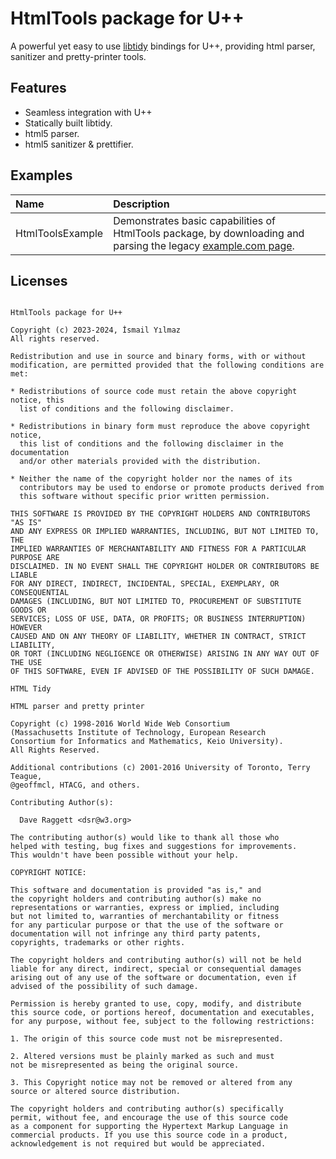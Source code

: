 # HtmlTools package for U++

A powerful yet easy to use [libtidy](https://github.com/htacg/tidy-html5) bindings for U++, providing html parser, sanitizer and pretty-printer tools. 

## Features
- Seamless integration with U++
- Statically built libtidy.
- html5 parser.
- html5 sanitizer & prettifier.

## Examples

|**Name**            | **Description**                                                                   |
|:---                |:---                                                                               |
| HtmlToolsExample  | Demonstrates basic capabilities of HtmlTools package, by downloading and parsing the legacy [example.com page](www.example.com).    |


## Licenses
```

HtmlTools package for U++

Copyright (c) 2023-2024, İsmail Yılmaz
All rights reserved.

Redistribution and use in source and binary forms, with or without
modification, are permitted provided that the following conditions are met:

* Redistributions of source code must retain the above copyright notice, this
  list of conditions and the following disclaimer.

* Redistributions in binary form must reproduce the above copyright notice,
  this list of conditions and the following disclaimer in the documentation
  and/or other materials provided with the distribution.

* Neither the name of the copyright holder nor the names of its
  contributors may be used to endorse or promote products derived from
  this software without specific prior written permission.

THIS SOFTWARE IS PROVIDED BY THE COPYRIGHT HOLDERS AND CONTRIBUTORS "AS IS"
AND ANY EXPRESS OR IMPLIED WARRANTIES, INCLUDING, BUT NOT LIMITED TO, THE
IMPLIED WARRANTIES OF MERCHANTABILITY AND FITNESS FOR A PARTICULAR PURPOSE ARE
DISCLAIMED. IN NO EVENT SHALL THE COPYRIGHT HOLDER OR CONTRIBUTORS BE LIABLE
FOR ANY DIRECT, INDIRECT, INCIDENTAL, SPECIAL, EXEMPLARY, OR CONSEQUENTIAL
DAMAGES (INCLUDING, BUT NOT LIMITED TO, PROCUREMENT OF SUBSTITUTE GOODS OR
SERVICES; LOSS OF USE, DATA, OR PROFITS; OR BUSINESS INTERRUPTION) HOWEVER
CAUSED AND ON ANY THEORY OF LIABILITY, WHETHER IN CONTRACT, STRICT LIABILITY,
OR TORT (INCLUDING NEGLIGENCE OR OTHERWISE) ARISING IN ANY WAY OUT OF THE USE
OF THIS SOFTWARE, EVEN IF ADVISED OF THE POSSIBILITY OF SUCH DAMAGE.
```

```
HTML Tidy

HTML parser and pretty printer

Copyright (c) 1998-2016 World Wide Web Consortium
(Massachusetts Institute of Technology, European Research 
Consortium for Informatics and Mathematics, Keio University).
All Rights Reserved.

Additional contributions (c) 2001-2016 University of Toronto, Terry Teague, 
@geoffmcl, HTACG, and others.

Contributing Author(s):

  Dave Raggett <dsr@w3.org>

The contributing author(s) would like to thank all those who
helped with testing, bug fixes and suggestions for improvements. 
This wouldn't have been possible without your help.

COPYRIGHT NOTICE:

This software and documentation is provided "as is," and
the copyright holders and contributing author(s) make no
representations or warranties, express or implied, including
but not limited to, warranties of merchantability or fitness
for any particular purpose or that the use of the software or
documentation will not infringe any third party patents,
copyrights, trademarks or other rights. 

The copyright holders and contributing author(s) will not be held
liable for any direct, indirect, special or consequential damages
arising out of any use of the software or documentation, even if
advised of the possibility of such damage.

Permission is hereby granted to use, copy, modify, and distribute
this source code, or portions hereof, documentation and executables,
for any purpose, without fee, subject to the following restrictions:

1. The origin of this source code must not be misrepresented.

2. Altered versions must be plainly marked as such and must
not be misrepresented as being the original source.

3. This Copyright notice may not be removed or altered from any
source or altered source distribution.

The copyright holders and contributing author(s) specifically
permit, without fee, and encourage the use of this source code
as a component for supporting the Hypertext Markup Language in
commercial products. If you use this source code in a product,
acknowledgement is not required but would be appreciated.
```
